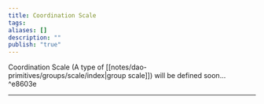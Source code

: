 ```yaml
---
title: Coordination Scale
tags: 
aliases: []
description: ""
publish: "true"
---
```


Coordination Scale (A type of [[notes/dao-primitives/groups/scale/index|group scale]]) will be defined soon... ^e8603e

---